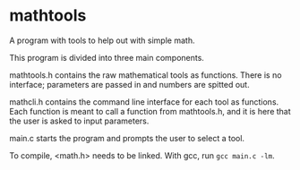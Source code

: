 # mathtools
A program with tools to help out with simple math.

This program is divided into three main components.

mathtools.h contains the raw mathematical tools as functions. There is no interface; parameters are passed in and numbers are spitted out.

mathcli.h contains the command line interface for each tool as functions. Each function is meant to call a function from mathtools.h, and it is here that the user is asked to input parameters.

main.c starts the program and prompts the user to select a tool.

To compile, <math.h> needs to be linked. With gcc, run `gcc main.c -lm`.
